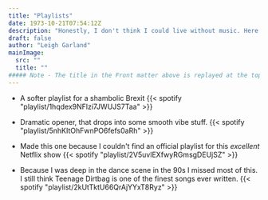 ```yaml
---
title: "Playlists"
date: 1973-10-21T07:54:12Z
description: "Honestly, I don't think I could live without music. Here's some of the sounds that make up my bloodstream."
draft: false
author: "Leigh Garland"
mainImage:
  src: ""
  title: ""
##### Note - The title in the Front matter above is replayed at the top of the rendered article
---
```



 - A softer playlist for a shambolic Brexit
 {{< spotify "playlist/1hqdex9NFlzi7JWUJS7Taa" >}}

 - Dramatic opener, that drops into some smooth vibe stuff.
{{< spotify "playlist/5nhKItOhFwnPO6fefs0aRh" >}}

 - Made this one because I couldn't find an official playlist for this _excellent_ Netflix show
{{< spotify "playlist/2V5uvlEXfwyRGmsgDEUjSZ" >}}

 - Because I was deep in the dance scene in the 90s I missed most of this. I still think Teenage Dirtbag is one of the finest songs ever written.
{{< spotify "playlist/2kUtTktU66QrAjYYxT8Ryz" >}}


